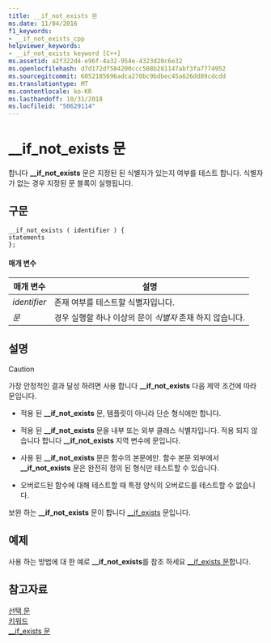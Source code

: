 ```yaml
---
title: __if_not_exists 문
ms.date: 11/04/2016
f1_keywords:
- __if_not_exists_cpp
helpviewer_keywords:
- __if_not_exists keyword [C++]
ms.assetid: a2f322d4-e96f-4a32-954e-4323d20c6e32
ms.openlocfilehash: d7d172df584200ccc508b281147abf3fa7774952
ms.sourcegitcommit: 6052185696adca270bc9bdbec45a626dd89cdcdd
ms.translationtype: MT
ms.contentlocale: ko-KR
ms.lasthandoff: 10/31/2018
ms.locfileid: "50629114"
---
```

# <a name="ifnotexists-statement"></a>__if_not_exists 문

합니다 **__if_not_exists** 문은 지정된 된 식별자가 있는지 여부를 테스트 합니다. 식별자가 없는 경우 지정된 문 블록이 실행됩니다.

## <a name="syntax"></a>구문

```
__if_not_exists ( identifier ) { 
statements
};
```

#### <a name="parameters"></a>매개 변수

|매개 변수|설명|
|---------------|-----------------|
|*identifier*|존재 여부를 테스트할 식별자입니다.|
|*문*|경우 실행할 하나 이상의 문이 *식별자* 존재 하지 않습니다.|

## <a name="remarks"></a>설명

> [!CAUTION]
>  가장 안정적인 결과 달성 하려면 사용 합니다 **__if_not_exists** 다음 제약 조건에 따라 문입니다.

- 적용 된 **__if_not_exists** 문, 템플릿이 아니라 단순 형식에만 합니다.

- 적용 된 **__if_not_exists** 문을 내부 또는 외부 클래스 식별자입니다. 적용 되지 않습니다 합니다 **__if_not_exists** 지역 변수에 문입니다.

- 사용 된 **__if_not_exists** 문은 함수의 본문에만. 함수 본문 외부에서 **__if_not_exists** 문은 완전히 정의 된 형식만 테스트할 수 있습니다.

- 오버로드된 함수에 대해 테스트할 때 특정 양식의 오버로드를 테스트할 수 없습니다.

보완 하는 **__if_not_exists** 문이 합니다 [__if_exists](../cpp/if-exists-statement.md) 문입니다.

## <a name="example"></a>예제

사용 하는 방법에 대 한 예로 **__if_not_exists**를 참조 하세요 [__if_exists 문](../cpp/if-exists-statement.md)합니다.

## <a name="see-also"></a>참고자료

[선택 문](../cpp/selection-statements-cpp.md)<br/>
[키워드](../cpp/keywords-cpp.md)<br/>
[__if_exists 문](../cpp/if-exists-statement.md)